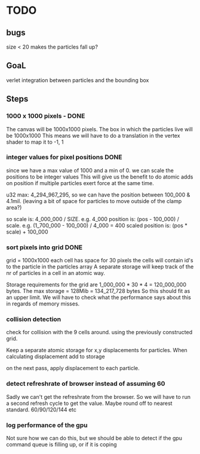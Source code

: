 # TODO

## bugs
size < 20 makes the particles fall up?

## GoaL
verlet integration between particles and the bounding box

## Steps

### 1000 x 1000 pixels - DONE
The canvas will be 1000x1000 pixels.
The box in which the particles live will be 1000x1000
This means we will have to do a translation in the vertex shader to map it to -1, 1

### integer values for pixel positions DONE
since we have a max value of 1000 and a min of 0. we can scale the positions to be integer values
This will give us the benefit to do atomic adds on position if multiple particles exert force at the same time.

u32 max: 4_294_967_295, so we can have the position between 100_000 & 4.1mil. (leaving a bit of space for particles to move outside of the clamp area?)

so scale is: 4_000_000 / SIZE. e.g. 4_000
position is: (pos - 100_000) / scale. e.g. (1_700_000 - 100_000) / 4_000 = 400
scaled position is: (pos * scale) + 100_000

### sort pixels into grid DONE

grid = 1000x1000
each cell has space for 30 pixels
the cells will contain id's to the particle in the particles array
A separate storage will keep track of the nr of particles in a cell in an atomic way.

Storage requirements for the grid are 1_000_000 * 30 * 4 = 120_000_000 bytes. The max storage = 128Mib = 134_217_728 bytes
So this should fit as an upper limit. We will have to check what the performance says about this in regards of memory misses.

### collision detection

check for collision with the 9 cells around. using the previously constructed grid.

Keep a separate atomic storage for x,y displacements for particles. 
When calculating displacement add to storage

on the next pass, apply displacement to each particle.


### detect refreshrate of browser instead of assuming 60
Sadly we can't get the refreshrate from the browser. So we will have to run a second refresh cycle to get the value.
Maybe round off to nearest standard. 60/90/120/144 etc

### log performance of the gpu
Not sure how we can do this, but we should be able to detect if the gpu command queue is filling up, or if it is coping

